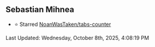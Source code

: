 <h2>Sebastian Mihnea</h2>

<!--RECENT_ACTIVITY:start-->
- ⭐ Starred [NoanWasTaken/tabs-counter](https://github.com/NoanWasTaken/tabs-counter)<br>
<!--RECENT_ACTIVITY:end-->
<!--RECENT_ACTIVITY:last_update-->
Last Updated: Wednesday, October 8th, 2025, 4:08:19 PM
<!--RECENT_ACTIVITY:last_update_end-->

<!---LOL-STATS-START-HERE--->
<!---LOL-STATS-END-HERE--->
